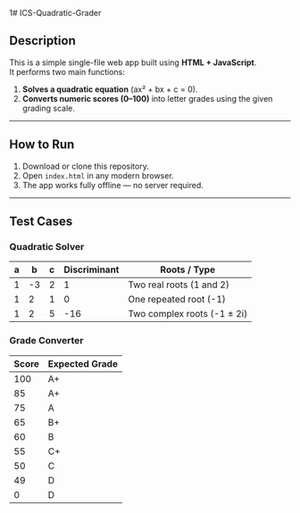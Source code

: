 1# ICS-Quadratic-Grader

## Description
This is a simple single-file web app built using **HTML + JavaScript**.  
It performs two main functions:
1. **Solves a quadratic equation** (ax² + bx + c = 0).
2. **Converts numeric scores (0–100)** into letter grades using the given grading scale.

---

##  How to Run
1. Download or clone this repository.
2. Open `index.html` in any modern browser.
3. The app works fully offline — no server required.

---

## Test Cases

### Quadratic Solver
| a | b | c | Discriminant | Roots / Type |
|---|---|---|---------------|---------------|
| 1 | -3 | 2 | 1 | Two real roots (1 and 2) |
| 1 | 2 | 1 | 0 | One repeated root (-1) |
| 1 | 2 | 5 | -16 | Two complex roots (-1 ± 2i) |

### Grade Converter
| Score | Expected Grade |
|--------|----------------|
| 100 | A+ |
| 85 | A+ |
| 75 | A |
| 65 | B+ |
| 60 | B |
| 55 | C+ |
| 50 | C |
| 49 | D |
| 0 | D |
